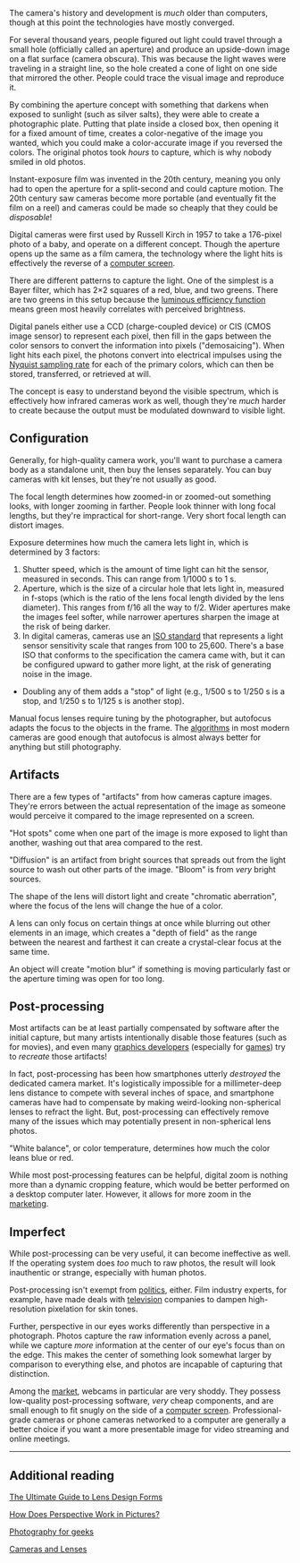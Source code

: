 
The camera's history and development is *much* older than computers, though at this point the technologies have mostly converged.

For several thousand years, people figured out light could travel through a small hole (officially called an aperture) and produce an upside-down image on a flat surface (camera obscura). This was because the light waves were traveling in a straight line, so the hole created a cone of light on one side that mirrored the other. People could trace the visual image and reproduce it.

By combining the aperture concept with something that darkens when exposed to sunlight (such as silver salts), they were able to create a photographic plate. Putting that plate inside a closed box, then opening it for a fixed amount of time, creates a color-negative of the image you wanted, which you could make a color-accurate image if you reversed the colors. The original photos took *hours* to capture, which is why nobody smiled in old photos.

Instant-exposure film was invented in the 20th century, meaning you only had to open the aperture for a split-second and could capture motion. The 20th century saw cameras become more portable (and eventually fit the film on a reel) and cameras could be made so cheaply that they could be *disposable*!

Digital cameras were first used by Russell Kirch in 1957 to take a 176-pixel photo of a baby, and operate on a different concept. Though the aperture opens up the same as a film camera, the technology where the light hits is effectively the reverse of a [computer screen](engineering-screen.md).

There are different patterns to capture the light. One of the simplest is a Bayer filter, which has 2×2 squares of a red, blue, and two greens. There are two greens in this setup because the [luminous efficiency function](https://en.wikipedia.org/wiki/Luminous_efficiency_function) means green most heavily correlates with perceived brightness.

Digital panels either use a CCD (charge-coupled device) or CIS (CMOS image sensor) to represent each pixel, then fill in the gaps between the color sensors to convert the information into pixels ("demosaicing"). When light hits each pixel, the photons convert into electrical impulses using the [Nyquist sampling rate](https://web.archive.org/web/20210619082520/https://microscopy.berkeley.edu/courses/dib/sections/02images/sampling.html) for each of the primary colors, which can then be stored, transferred, or retrieved at will.

The concept is easy to understand beyond the visible spectrum, which is effectively how infrared cameras work as well, though they're *much* harder to create because the output must be modulated downward to visible light.

## Configuration

Generally, for high-quality camera work, you'll want to purchase a camera body as a standalone unit, then buy the lenses separately. You can buy cameras with kit lenses, but they're not usually as good.

The focal length determines how zoomed-in or zoomed-out something looks, with longer zooming in farther. People look thinner with long focal lengths, but they're impractical for short-range. Very short focal length can distort images.

Exposure determines how much the camera lets light in, which is determined by 3 factors:

1. Shutter speed, which is the amount of time light can hit the sensor, measured in seconds. This can range from 1/1000 s to 1 s.
2. Aperture, which is the size of a circular hole that lets light in, measured in f-stops (which is the ratio of the lens focal length divided by the lens diameter). This ranges from f/16 all the way to f/2. Wider apertures make the images feel softer, while narrower apertures sharpen the image at the risk of being darker.
3. In digital cameras, cameras use an [ISO standard](standards-computers.md) that represents a light sensor sensitivity scale that ranges from 100 to 25,600. There's a base ISO that conforms to the specification the camera came with, but it can be configured upward to gather more light, at the risk of generating noise in the image.

- Doubling any of them adds a "stop" of light (e.g., 1/500 s to 1/250 s is a stop, and 1/250 s to 1/125 s is another stop).

Manual focus lenses require tuning by the photographer, but autofocus adapts the focus to the objects in the frame. The [algorithms](computers-programming-algorithms.md) in most modern cameras are good enough that autofocus is almost always better for anything but still photography.

## Artifacts

There are a few types of "artifacts" from how cameras capture images. They're errors between the actual representation of the image as someone would perceive it compared to the image represented on a screen.

"Hot spots" come when one part of the image is more exposed to light than another, washing out that area compared to the rest.

"Diffusion" is an artifact from bright sources that spreads out from the light source to wash out other parts of the image. "Bloom" is from *very* bright sources.

The shape of the lens will distort light and create "chromatic aberration", where the focus of the lens will change the hue of a color.

A lens can only focus on certain things at once while blurring out other elements in an image, which creates a "depth of field" as the range between the nearest and farthest it can create a crystal-clear focus at the same time.

An object will create "motion blur" if something is moving particularly fast or the aperture timing was open for too long.

## Post-processing

Most artifacts can be at least partially compensated by software after the initial capture, but many artists intentionally disable those features (such as for movies), and even many [graphics developers](engineering-graphics.md) (especially for [games](computers-software-gamedev.md)) try to *recreate* those artifacts!

In fact, post-processing has been how smartphones utterly *destroyed* the dedicated camera market. It's logistically impossible for a millimeter-deep lens distance to compete with several inches of space, and smartphone cameras have had to compensate by making weird-looking non-spherical lenses to refract the light. But, post-processing can effectively remove many of the issues which may potentially present in non-spherical lens photos.

"White balance", or color temperature, determines how much the color leans blue or red.

While most post-processing features can be helpful, digital zoom is nothing more than a dynamic cropping feature, which would be better performed on a desktop computer later. However, it allows for more zoom in the [marketing](marketing.md).

## Imperfect

While post-processing can be very useful, it can become ineffective as well. If the operating system does *too* much to raw photos, the result will look inauthentic or strange, especially with human photos.

Post-processing isn't exempt from [politics](power-types.md), either. Film industry experts, for example, have made deals with [television](engineering-screen.md) companies to dampen high-resolution pixelation for skin tones.

Further, perspective in our eyes works differently than perspective in a photograph. Photos capture the raw information evenly across a panel, while we capture *more* information at the center of our eye's focus than on the edge. This makes the center of something look somewhat larger by comparison to everything else, and photos are incapable of capturing that distinction.

Among the [market](economics.md), webcams in particular are very shoddy. They possess low-quality post-processing software, *very* cheap components, and are small enough to fit snugly on the side of a [computer screen](engineering-screen.md). Professional-grade cameras or phone cameras networked to a computer are generally a better choice if you want a more presentable image for video streaming and online meetings.

* * * * *

## Additional reading

[The Ultimate Guide to Lens Design Forms](https://www.pencilofrays.com/lens-design-forms/)

[How Does Perspective Work in Pictures?](https://aaronhertzmann.com/2022/02/28/how-does-perspective-work.html)

[Photography for geeks](https://lcamtuf.coredump.cx/photo_basics/)

[Cameras and Lenses](https://ciechanow.ski/cameras-and-lenses/)
